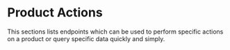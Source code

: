 # Product Actions

This sections lists endpoints which can be used to perform specific actions on a product or query specific data quickly and simply. 
